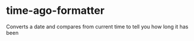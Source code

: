 # time-ago-formatter
Converts a date and compares from current time to tell you how long it has been
